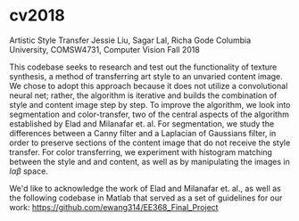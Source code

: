 # cv2018
Artistic Style Transfer
Jessie Liu, Sagar Lal, Richa Gode
Columbia University, COMSW4731, Computer Vision
Fall 2018

This codebase seeks to research and test out the functionality of texture synthesis, a method of transferring art style to an unvaried content image. We chose to adopt this approach because it does not utilize a convolutional neural net; rather, the algorithm is iterative and builds the combination of style and content image step by step. To improve the algorithm, we look into segmentation and color-transfer, two of the central aspects of the algorithm established by Elad and Milanafar et. al. For segmentation, we study the differences between a Canny filter and a Laplacian of Gaussians filter, in order to preserve sections of the content image that do not receive the style transfer. For color transferring, we experiment with histogram matching between the style and and content, as well as by manipulating the images in $l\alpha\beta$ space.

We'd like to acknowledge the work of Elad and Milanafar et. al., as well as the following codebase in Matlab that served as a set of guidelines for our work: https://github.com/ewang314/EE368_Final_Project
